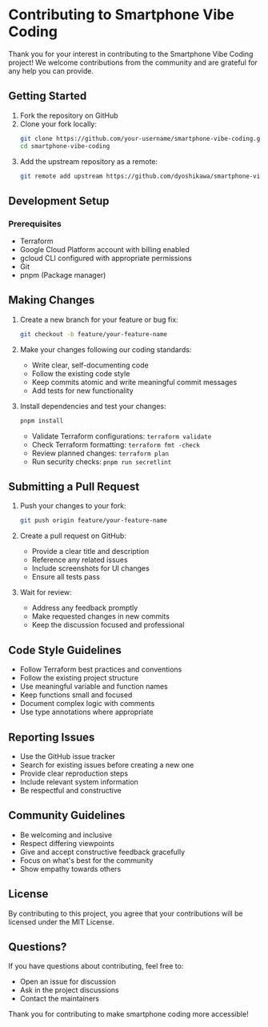 # Contributing to Smartphone Vibe Coding

Thank you for your interest in contributing to the Smartphone Vibe Coding project! We welcome contributions from the community and are grateful for any help you can provide.

## Getting Started

1. Fork the repository on GitHub
2. Clone your fork locally:
   ```bash
   git clone https://github.com/your-username/smartphone-vibe-coding.git
   cd smartphone-vibe-coding
   ```
3. Add the upstream repository as a remote:
   ```bash
   git remote add upstream https://github.com/dyoshikawa/smartphone-vibe-coding.git
   ```

## Development Setup

### Prerequisites

- Terraform
- Google Cloud Platform account with billing enabled
- gcloud CLI configured with appropriate permissions
- Git
- pnpm (Package manager)

## Making Changes

1. Create a new branch for your feature or bug fix:
   ```bash
   git checkout -b feature/your-feature-name
   ```

2. Make your changes following our coding standards:
   - Write clear, self-documenting code
   - Follow the existing code style
   - Keep commits atomic and write meaningful commit messages
   - Add tests for new functionality

3. Install dependencies and test your changes:
   ```bash
   pnpm install
   ```
   - Validate Terraform configurations: `terraform validate`
   - Check Terraform formatting: `terraform fmt -check`
   - Review planned changes: `terraform plan`
   - Run security checks: `pnpm run secretlint`

## Submitting a Pull Request

1. Push your changes to your fork:
   ```bash
   git push origin feature/your-feature-name
   ```

2. Create a pull request on GitHub:
   - Provide a clear title and description
   - Reference any related issues
   - Include screenshots for UI changes
   - Ensure all tests pass

3. Wait for review:
   - Address any feedback promptly
   - Make requested changes in new commits
   - Keep the discussion focused and professional

## Code Style Guidelines

- Follow Terraform best practices and conventions
- Follow the existing project structure
- Use meaningful variable and function names
- Keep functions small and focused
- Document complex logic with comments
- Use type annotations where appropriate

## Reporting Issues

- Use the GitHub issue tracker
- Search for existing issues before creating a new one
- Provide clear reproduction steps
- Include relevant system information
- Be respectful and constructive

## Community Guidelines

- Be welcoming and inclusive
- Respect differing viewpoints
- Give and accept constructive feedback gracefully
- Focus on what's best for the community
- Show empathy towards others

## License

By contributing to this project, you agree that your contributions will be licensed under the MIT License.

## Questions?

If you have questions about contributing, feel free to:
- Open an issue for discussion
- Ask in the project discussions
- Contact the maintainers

Thank you for contributing to make smartphone coding more accessible!